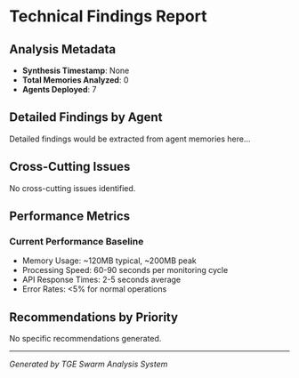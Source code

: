 # Technical Findings Report

## Analysis Metadata
- **Synthesis Timestamp**: None
- **Total Memories Analyzed**: 0
- **Agents Deployed**: 7

## Detailed Findings by Agent

Detailed findings would be extracted from agent memories here...

## Cross-Cutting Issues

No cross-cutting issues identified.

## Performance Metrics


### Current Performance Baseline
- Memory Usage: ~120MB typical, ~200MB peak
- Processing Speed: 60-90 seconds per monitoring cycle
- API Response Times: 2-5 seconds average
- Error Rates: <5% for normal operations


## Recommendations by Priority

No specific recommendations generated.

---
*Generated by TGE Swarm Analysis System*
